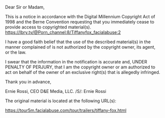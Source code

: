 ﻿
Dear Sir or Madam,

This is a notice in accordance with the Digital Millennium Copyright Act of 1998 and the Berne Convention requesting that you immediately cease to provide access to copyrighted material(s). https://lbry.tv/@Porn_channel:8/Tiffanyfox_facialabuse:2

I have a good faith belief that the use of the described material(s) in the manner complained of is not authorized by the copyright owner, its agent, or the law.

I swear that the information in the notification is accurate and, UNDER PENALTY OF PERJURY, that I am the copyright owner or am authorized to act on behalf of the owner of an exclusive right(s) that is allegedly infringed.

Thank you in advance,

Ernie Rossi, CEO D&E Media, LLC.
<personal information redacted>
/S/: Ernie Rossi

The original material is located at the following URL(s):

https://tour5m.facialabuse.com/tour/trailers/tiffany-fox.html
